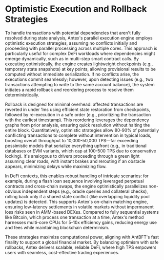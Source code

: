 # Optimistic Execution and Rollback Strategies

To handle transactions with potential dependencies that aren't fully resolved during state analysis, Antex's parallel execution engine employs optimistic execution strategies, assuming no conflicts initially and proceeding with parallel processing across multiple cores. This approach is particularly useful for complex DeFi workloads where dependencies might emerge dynamically, such as in multi-step smart contract calls. By executing optimistically, the engine creates lightweight checkpoints (e.g., temporary state snapshots) at key points, allowing provisional results to be computed without immediate serialization. If no conflicts arise, the executions commit seamlessly; however, upon detecting issues (e.g., two transactions attempting to write to the same account balance), the system initiates a rapid rollback and reordering process to resolve them deterministically.

Rollback is designed for minimal overhead: affected transactions are reverted in under 1ms using efficient state restoration from checkpoints, followed by re-execution in a safe order (e.g., prioritizing the transaction with the earliest timestamp). This reordering leverages the dependency graphs from prior analysis, ensuring quick resolution without halting the entire block. Quantitatively, optimistic strategies allow 80-90% of potentially conflicting transactions to complete without intervention in typical loads, boosting overall throughput to 10,000-50,000 TPS—far exceeding pessimistic models that serialize everything upfront (e.g., in traditional databases or EVM variants, which cap at 100-500 TPS due to conservative locking). It's analogous to drivers proceeding through a green light assuming clear roads, with instant brakes and rerouting if an obstacle appears, minimizing delays while maximizing flow.

In DeFi contexts, this enables robust handling of intricate scenarios: for example, during a flash loan sequence involving leveraged perpetual contracts and cross-chain swaps, the engine optimistically parallelizes non-obvious independent steps (e.g., oracle queries and collateral checks), rolling back only if a shared state conflict (like overlapping liquidity pool updates) is detected. This supports Antex's on-chain matching engine, ensuring low-latency settlements in volatile markets without impermanent loss risks seen in AMM-based DEXes. Compared to fully sequential systems like Bitcoin, which process one transaction at a time, Antex's method harnesses multi-core CPUs for 5-10x efficiency gains, reducing energy use and fees while maintaining blockchain determinism.

These strategies maximize computational power, aligning with AntBFT's fast finality to support a global financial market. By balancing optimism with safe rollbacks, Antex delivers scalable, reliable DeFi, where high TPS empowers users with seamless, cost-effective trading experiences.
